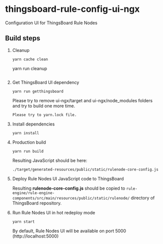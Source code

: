 # thingsboard-rule-config-ui-ngx

Configuration UI for ThingsBoard Rule Nodes

## Build steps

1) Cleanup
    ```
    yarn cache clean
    ```
    yarn run cleanup 
    ```
2) Get ThingsBoard UI dependency
    ```
    yarn run getthingsboard 
    ```
    Please try to remove ui-ngx/target and ui-ngx/node_modules folders and try to build one more time.
    ```
    Please try to yarn.lock file.
    ```
3) Install dependencies
    ```
    yarn install 
    ```
4) Production build    
    ```
    yarn run build 
    ```
    Resulting JavaScript should be here:
    ```
    ./target/generated-resources/public/static/rulenode-core-config.js
    ```
5) Deploy Rule Nodes UI JavaScript code to ThingsBoard

    Resulting **rulenode-core-config.js**
    should be copied to ```rule-engine/rule-engine-components/src/main/resources/public/static/rulenode/```
    directory of ThingsBoard repository.

6) Run Rule Nodes UI in hot redeploy mode

    ```
    yarn start
    ```
    
    By default, Rule Nodes UI will be available on port 5000 (http://localhost:5000)
